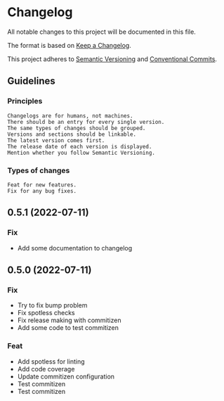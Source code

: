 # Changelog

All notable changes to this project will be documented in this file.

The format is based on [Keep a Changelog](http://keepachangelog.com/en/1.0.0/).

This project adheres to [Semantic Versioning](http://semver.org/spec/v2.0.0.html)
and [Conventional Commits](https://www.conventionalcommits.org/en/v1.0.0/).

## Guidelines

### Principles

    Changelogs are for humans, not machines.
    There should be an entry for every single version.
    The same types of changes should be grouped.
    Versions and sections should be linkable.
    The latest version comes first.
    The release date of each version is displayed.
    Mention whether you follow Semantic Versioning.

### Types of changes

    Feat for new features.
    Fix for any bug fixes.

## 0.5.1 (2022-07-11)

### Fix

- Add some documentation to changelog

## 0.5.0 (2022-07-11)

### Fix

- Try to fix bump problem
- Fix spotless checks
- Fix release making with commitizen
- Add some code to test commitizen

### Feat

- Add spotless for linting
- Add code coverage
- Update commitizen configuration
- Test commitizen
- Test commitizen
